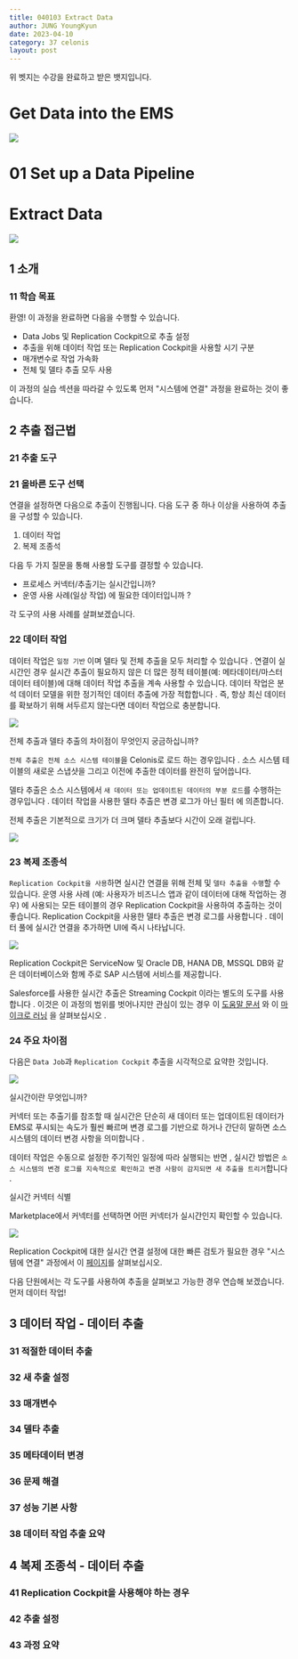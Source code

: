 ```yaml
---
title: 040103 Extract Data
author: JUNG YoungKyun
date: 2023-04-10
category: 37 celonis
layout: post
---
```


위 벳지는 수강을 완료하고 받은 뱃지입니다.

# Get Data into the EMS

![](https://d3i9g4671ronu3.cloudfront.net/thoughtindustries-eu/image/upload/q_100,a_exif,c_crop,x_0,y_0,w_800,h_450/a_exif,c_fill,w_800,h_450/v1/course-uploads/1cc62825-20df-4077-8216-a9df1132a5ad/e2jaa6l2jb4l-course_Get-Data-into-EMS_detail.jpg)

# 01 Set up a Data Pipeline

# Extract Data

![](https://d3i9g4671ronu3.cloudfront.net/thoughtindustries-eu/image/upload/a_exif,c_fit,w_440,h_200/v1/course-uploads/1cc62825-20df-4077-8216-a9df1132a5ad/fk9dpbee94al-skill-area_Coding_catalogue.jpg)

## 1 소개

### 11 학습 목표

환영! 이 과정을 완료하면 다음을 수행할 수 있습니다.

- Data Jobs 및 Replication Cockpit으로 추출 설정
- 추출을 위해 데이터 작업 또는 Replication Cockpit을 ​​사용할 시기 구분
- 매개변수로 작업 가속화
- 전체 및 델타 추출 모두 사용

이 과정의 실습 섹션을 따라갈 수 있도록 먼저 "시스템에 연결" 과정을 완료하는 것이 좋습니다. 

## 2 추출 접근법

### 21 추출 도구

### 21 올바른 도구 선택

연결을 설정하면 다음으로 추출이 진행됩니다. 다음 도구 중 하나 이상을 사용하여 추출을 구성할 수 있습니다.

1. 데이터 작업
2. 복제 조종석

다음 두 가지 질문을 통해 사용할 도구를 결정할 수 있습니다.

- 프로세스 커넥터/추출기는 실시간입니까?
- 운영 사용 사례(일상 작업) 에 필요한 데이터입니까 ?

각 도구의 사용 사례를 살펴보겠습니다.

### 22 데이터 작업

데이터 작업은 `일정 기반` 이며 델타 및 전체 추출을 모두 처리할 수 있습니다 . 연결이 실시간인 경우 실시간 추출이 필요하지 않은 더 많은 정적 테이블(예: 메타데이터/마스터 데이터 테이블)에 대해 데이터 작업 추출을 계속 사용할 수 있습니다. 데이터 작업은 분석 데이터 모델을 위한 정기적인 데이터 추출에 가장 적합합니다 . 즉, 항상 최신 데이터를 확보하기 위해 서두르지 않는다면 데이터 작업으로 충분합니다.

![](https://d3i9g4671ronu3.cloudfront.net/course-uploads/1cc62825-20df-4077-8216-a9df1132a5ad/vmimfyzy9jbz-image.png)

전체 추출과 델타 추출의 차이점이 무엇인지 궁금하십니까?

`전체 추출은 전체 소스 시스템 테이블`을 Celonis로 로드 하는 경우입니다 . 소스 시스템 테이블의 새로운 스냅샷을 그리고 이전에 추출한 데이터를 완전히 덮어씁니다.

델타 추출은 소스 시스템에서 `새 데이터 또는 업데이트된 데이터의 부분 로드`를 수행하는 경우입니다 . 데이터 작업을 사용한 델타 추출은 변경 로그가 아닌 필터 에 의존합니다.

전체 추출은 기본적으로 크기가 더 크며 델타 추출보다 시간이 오래 걸립니다.

![](https://d3i9g4671ronu3.cloudfront.net/course-uploads/1cc62825-20df-4077-8216-a9df1132a5ad/93lmrldkzzic-image.png)

### 23 복제 조종석

`Replication Cockpit을 ​​사용`하면 실시간 연결을 위해 전체 및 `델타 추출을 수행`할 수 있습니다. 운영 사용 사례 (예: 사용자가 비즈니스 앱과 같이 데이터에 대해 작업하는 경우) 에 사용되는 모든 테이블의 경우 Replication Cockpit을 ​​사용하여 추출하는 것이 좋습니다. Replication Cockpit을 ​​사용한 델타 추출은 변경 로그를 사용합니다 . 데이터 풀에 실시간 연결을 추가하면 UI에 즉시 나타납니다.

![](https://d3i9g4671ronu3.cloudfront.net/course-uploads/1cc62825-20df-4077-8216-a9df1132a5ad/fpdssvmq2bdy-image.png)

Replication Cockpit은 ServiceNow 및 Oracle DB, HANA DB, MSSQL DB와 같은 데이터베이스와 함께 주로 SAP 시스템에 서비스를 제공합니다.

Salesforce를 사용한 실시간 추출은 Streaming Cockpit 이라는 별도의 도구를 사용합니다 . 이것은 이 과정의 범위를 벗어나지만 관심이 있는 경우 이 [도움말 문서](https://docs.celonis.com/en/salesforce-streaming-connection.html) 와 이 [마이크로 러닝](https://academy.celonis.com/learn/video/real-time-extractions-with-the-streaming-cockpit) 을 살펴보십시오 .

### 24 주요 차이점

다음은 `Data Job`과 `Replication Cockpit` 추출을 시각적으로 요약한 것입니다.

![](https://d3i9g4671ronu3.cloudfront.net/course-uploads/1cc62825-20df-4077-8216-a9df1132a5ad/t9qt6gxpcty4-image.png)

실시간이란 무엇입니까?

커넥터 또는 추출기를 참조할 때 실시간은 단순히 새 데이터 또는 업데이트된 데이터가 EMS로 푸시되는 속도가 훨씬 빠르며 변경 로그를 기반으로 하거나 간단히 말하면 소스 시스템의 데이터 변경 사항을 의미합니다 .

데이터 작업은 수동으로 설정한 주기적인 일정에 따라 실행되는 반면 , 실시간 방법은 `소스 시스템의 변경 로그를 지속적으로 확인하고 변경 사항이 감지되면 새 추출을 트리거`합니다 .

실시간 커넥터 식별

Marketplace에서 커넥터를 선택하면 어떤 커넥터가 실시간인지 확인할 수 있습니다.

![](https://d3i9g4671ronu3.cloudfront.net/course-uploads/1cc62825-20df-4077-8216-a9df1132a5ad/v2blerb521iw-image.png)

Replication Cockpit에 대한 실시간 연결 설정에 대한 빠른 검토가 필요한 경우 "시스템에 연결" 과정에서 이 [페이지](https://academy.celonis.com/learn/topic/d8db256a-e2ac-43ee-9222-45dfb355bd6e/redirect)를 살펴보십시오.

다음 단원에서는 각 도구를 사용하여 추출을 살펴보고 가능한 경우 연습해 보겠습니다. 먼저 데이터 작업!

## 3 데이터 작업 - 데이터 추출

### 31 적절한 데이터 추출

### 32 새 추출 설정

### 33 매개변수

### 34 델타 추출

### 35 메타데이터 변경

### 36 문제 해결

### 37 성능 기본 사항

### 38 데이터 작업 추출 요약

## 4 복제 조종석 - 데이터 추출

### 41 Replication Cockpit을 ​​사용해야 하는 경우

### 42 추출 설정

### 43 과정 요약
